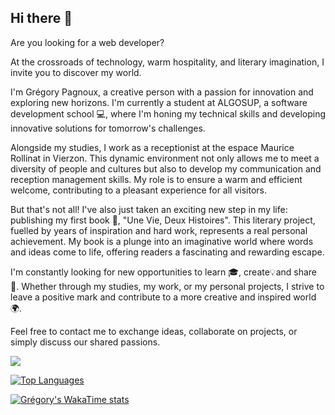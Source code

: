 ## Hi there 👋

Are you looking for a web developer?

<!--
**Gregory-Pagnoux/Gregory-Pagnoux** is a ✨ _special_ ✨ repository because its `README.md` (this file) appears on your GitHub profile.
-->

At the crossroads of technology, warm hospitality, and literary imagination, I invite you to discover my world.

I'm Grégory Pagnoux, a creative person with a passion for innovation and exploring new horizons. I'm currently a student at ALGOSUP, a software development school 💻, where I'm honing my technical skills and developing innovative solutions for tomorrow's challenges.

Alongside my studies, I work as a receptionist at the espace Maurice Rollinat in Vierzon. This dynamic environment not only allows me to meet a diversity of people and cultures but also to develop my communication and reception management skills. My role is to ensure a warm and efficient welcome, contributing to a pleasant experience for all visitors.

But that's not all! I've also just taken an exciting new step in my life: publishing my first book 📖, "Une Vie, Deux Histoires". This literary project, fuelled by years of inspiration and hard work, represents a real personal achievement. My book is a plunge into an imaginative world where words and ideas come to life, offering readers a fascinating and rewarding escape.

I'm constantly looking for new opportunities to learn 🎓, create💡and share 🤗. Whether through my studies, my work, or my personal projects, I strive to leave a positive mark and contribute to a more creative and inspired world 🌍.

Feel free to contact me to exchange ideas, collaborate on projects, or simply discuss our shared passions.

<picture>
  <source
    srcset="https://github-readme-stats.vercel.app/api?username=Gregory-Pagnoux&show_icons=true&theme=dark"
    media="(prefers-color-scheme: dark)"
  />
  <img src="https://github-readme-stats.vercel.app/api?username=Gregory-Pagnoux&show_icons=true" />
</picture>

[![Top Languages](https://github-readme-stats.vercel.app/api/top-langs/?username=Gregory-Pagnoux&layout=donut)](https://github.com/Gregory-Pagnoux/github-readme-stats)

[![Grégory's WakaTime stats](https://github-readme-stats.vercel.app/api/wakatime?username=gregory_pagnoux)](https://github.com/Gregory-Pagnoux/github-readme-stats)
